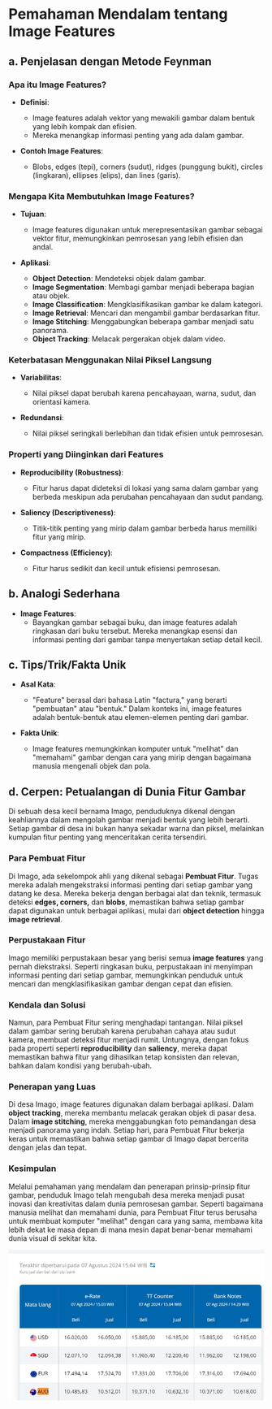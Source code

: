 # Pemahaman Mendalam tentang Image Features

## a. Penjelasan dengan Metode Feynman

### Apa itu Image Features?

- **Definisi**: 
  - Image features adalah vektor yang mewakili gambar dalam bentuk yang lebih kompak dan efisien. 
  - Mereka menangkap informasi penting yang ada dalam gambar.

- **Contoh Image Features**: 
  - Blobs, edges (tepi), corners (sudut), ridges (punggung bukit), circles (lingkaran), ellipses (elips), dan lines (garis).

### Mengapa Kita Membutuhkan Image Features?

- **Tujuan**: 
  - Image features digunakan untuk merepresentasikan gambar sebagai vektor fitur, memungkinkan pemrosesan yang lebih efisien dan andal.

- **Aplikasi**:
  - **Object Detection**: Mendeteksi objek dalam gambar.
  - **Image Segmentation**: Membagi gambar menjadi beberapa bagian atau objek.
  - **Image Classification**: Mengklasifikasikan gambar ke dalam kategori.
  - **Image Retrieval**: Mencari dan mengambil gambar berdasarkan fitur.
  - **Image Stitching**: Menggabungkan beberapa gambar menjadi satu panorama.
  - **Object Tracking**: Melacak pergerakan objek dalam video.

### Keterbatasan Menggunakan Nilai Piksel Langsung

- **Variabilitas**: 
  - Nilai piksel dapat berubah karena pencahayaan, warna, sudut, dan orientasi kamera.
  
- **Redundansi**: 
  - Nilai piksel seringkali berlebihan dan tidak efisien untuk pemrosesan.

### Properti yang Diinginkan dari Features

- **Reproducibility (Robustness)**: 
  - Fitur harus dapat dideteksi di lokasi yang sama dalam gambar yang berbeda meskipun ada perubahan pencahayaan dan sudut pandang.
  
- **Saliency (Descriptiveness)**: 
  - Titik-titik penting yang mirip dalam gambar berbeda harus memiliki fitur yang mirip.
  
- **Compactness (Efficiency)**: 
  - Fitur harus sedikit dan kecil untuk efisiensi pemrosesan.

## b. Analogi Sederhana

- **Image Features**: 
  - Bayangkan gambar sebagai buku, dan image features adalah ringkasan dari buku tersebut. Mereka menangkap esensi dan informasi penting dari gambar tanpa menyertakan setiap detail kecil.

## c. Tips/Trik/Fakta Unik

- **Asal Kata**: 
  - "Feature" berasal dari bahasa Latin "factura," yang berarti "pembuatan" atau "bentuk." Dalam konteks ini, image features adalah bentuk-bentuk atau elemen-elemen penting dari gambar.
  
- **Fakta Unik**: 
  - Image features memungkinkan komputer untuk "melihat" dan "memahami" gambar dengan cara yang mirip dengan bagaimana manusia mengenali objek dan pola.

## d. Cerpen: Petualangan di Dunia Fitur Gambar

Di sebuah desa kecil bernama Imago, penduduknya dikenal dengan keahliannya dalam mengolah gambar menjadi bentuk yang lebih berarti. Setiap gambar di desa ini bukan hanya sekadar warna dan piksel, melainkan kumpulan fitur penting yang menceritakan cerita tersendiri.

### Para Pembuat Fitur

Di Imago, ada sekelompok ahli yang dikenal sebagai **Pembuat Fitur**. Tugas mereka adalah mengekstraksi informasi penting dari setiap gambar yang datang ke desa. Mereka bekerja dengan berbagai alat dan teknik, termasuk deteksi **edges, corners,** dan **blobs**, memastikan bahwa setiap gambar dapat digunakan untuk berbagai aplikasi, mulai dari **object detection** hingga **image retrieval**.

### Perpustakaan Fitur

Imago memiliki perpustakaan besar yang berisi semua **image features** yang pernah diekstraksi. Seperti ringkasan buku, perpustakaan ini menyimpan informasi penting dari setiap gambar, memungkinkan penduduk untuk mencari dan mengklasifikasikan gambar dengan cepat dan efisien.

### Kendala dan Solusi

Namun, para Pembuat Fitur sering menghadapi tantangan. Nilai piksel dalam gambar sering berubah karena perubahan cahaya atau sudut kamera, membuat deteksi fitur menjadi rumit. Untungnya, dengan fokus pada properti seperti **reproducibility** dan **saliency**, mereka dapat memastikan bahwa fitur yang dihasilkan tetap konsisten dan relevan, bahkan dalam kondisi yang berubah-ubah.

### Penerapan yang Luas

Di desa Imago, image features digunakan dalam berbagai aplikasi. Dalam **object tracking**, mereka membantu melacak gerakan objek di pasar desa. Dalam **image stitching**, mereka menggabungkan foto pemandangan desa menjadi panorama yang indah. Setiap hari, para Pembuat Fitur bekerja keras untuk memastikan bahwa setiap gambar di Imago dapat bercerita dengan jelas dan tepat.

### Kesimpulan

Melalui pemahaman yang mendalam dan penerapan prinsip-prinsip fitur gambar, penduduk Imago telah mengubah desa mereka menjadi pusat inovasi dan kreativitas dalam dunia pemrosesan gambar. Seperti bagaimana manusia melihat dan memahami dunia, para Pembuat Fitur terus berusaha untuk membuat komputer "melihat" dengan cara yang sama, membawa kita lebih dekat ke masa depan di mana mesin dapat benar-benar memahami dunia visual di sekitar kita.


![Description of image](photo/1.jpg)
